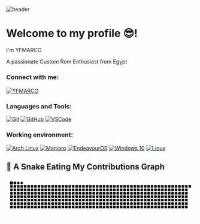 <!---
![header](https://capsule-render.vercel.app/api?type=wave&color=gradient&height=280&section=header&text=Spider%20Team%20🕷🕸&fontSize=90)
--->

![header](https://capsule-render.vercel.app/api?type=venom&height=300&color=gradient&text=YFMARCO%20&fontColor=7f00ff&animation=twinkling)

# Welcome to my profile 😎!
I'm YFMARCO

A passionate Custom Rom Enthusiast from Egypt

<h3 align="left">Connect with me:</h3>
<p align="left"> 
<a href="https://t.me/YFMARCO/" target="blank"><img align="center" src="https://cloud.githubusercontent.com/assets/29163250/26754498/4422864c-487c-11e7-9131-3109433ebf24.png" alt="YFMARCO" height="40" width="40" /></a>
</p>

<h3 align="left">Languages and Tools:</h3>

[<img src="https://img.icons8.com/color/48/000000/git.png" alt="Git" width="40" height="40"/>](https://git-scm.com)
[<img src="https://img.icons8.com/ios-filled/50/ffffff/github.png" alt="GitHub" width="40" height="40"/>](https://github.com)
[<img src="https://img.icons8.com/color/48/000000/visual-studio-code-2019.png" alt="VSCode" width="40" height="40"/>](https://code.visualstudio.com)

<h3 align="left">Working environment:</h3>

[![Arch Linux](https://img.shields.io/badge/Arch_Linux-1793D1?style=for-the-badge&logo=arch-linux&logoColor=white)](https://archlinux.org)
[![Manjaro](https://img.shields.io/badge/Manjaro-35BF5C?style=for-the-badge&logo=manjaro&logoColor=white)](https://manjaro.org)
[![EndeavourOS](https://img.shields.io/badge/EndeavourOS-5D3F8E?style=for-the-badge&logo=endeavourOS&logoColor=white)](https://endeavouros.com)
[![Windows 10](https://img.shields.io/badge/Windows_10-0078D6?style=for-the-badge&logo=windows&logoColor=white)](https://www.microsoft.com/windows)
[![Linux](https://img.shields.io/badge/Linux-FCC624?style=for-the-badge&logo=linux&logoColor=black)](https://www.kernel.org)


## 🐍 A Snake Eating My Contributions Graph

<p align="center">
	<picture>
		  <source media="(prefers-color-scheme: dark)" srcset="https://raw.githubusercontent.com/7oSkaaa/7oSkaaa/output/github-contribution-grid-snake-dark.svg">
		  <source media="(prefers-color-scheme: light)" srcset="https://raw.githubusercontent.com/7oSkaaa/7oSkaaa/output/github-contribution-grid-snake.svg">
		  <img alt="github contribution grid snake animation" src="https://raw.githubusercontent.com/7oSkaaa/7oSkaaa/output/github-contribution-grid-snake.svg">
	</picture>
</p>
